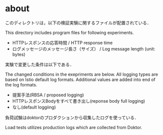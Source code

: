 # about

このディレクトリは，以下の検証実験に関するファイルが配置されている．

This directory includes program files for following experiments.

- HTTPレスポンスの応答時間 / HTTP response time 
- ログメッセージのメッセージ長さ（サイズ） / Log message length (unit: bytes)

実験で変更した条件は以下である．

The changed conditions in the exepriments are below.
All logging types are based on Istio default log formats.
Additional values are added into end of the log formats.

- 提案手法(RBSA / proposed logging)
- HTTPレスポンスBodyをすべて書き出し(reponse body full logging)
- なし(default loggiing)

負荷試験はdoktorのプロダクションから収集したログを使っている．

Load tests utilizes production logs which are collected from Doktor.
